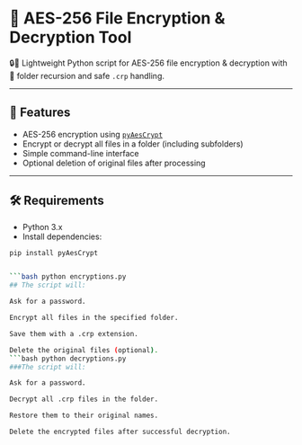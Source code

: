 # 🔐 AES-256 File Encryption & Decryption Tool

🔒💾 Lightweight Python script for AES-256 file encryption & decryption with 📂 folder recursion and safe `.crp` handling.

---

## 📌 Features
- AES-256 encryption using [`pyAesCrypt`](https://pypi.org/project/pyAesCrypt/)
- Encrypt or decrypt all files in a folder (including subfolders)
- Simple command-line interface
- Optional deletion of original files after processing

---

## 🛠 Requirements
- Python 3.x  
- Install dependencies:
```bash
pip install pyAesCrypt


```bash python encryptions.py
## The script will:

Ask for a password.

Encrypt all files in the specified folder.

Save them with a .crp extension.

Delete the original files (optional).
```bash python decryptions.py
###The script will:

Ask for a password.

Decrypt all .crp files in the folder.

Restore them to their original names.

Delete the encrypted files after successful decryption.

